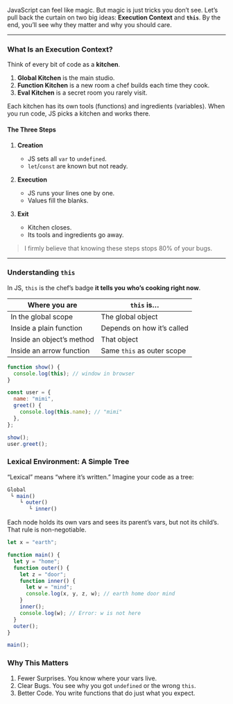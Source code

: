 JavaScript can feel like magic. But magic is just tricks you don’t see. Let’s pull back the curtain on two big ideas: **Execution Context** and **`this`**. By the end, you’ll see why they matter and why you should care.

---

### What Is an Execution Context?

Think of every bit of code as a **kitchen**.

1. **Global Kitchen** is the main studio.
2. **Function Kitchen** is a new room a chef builds each time they cook.
3. **Eval Kitchen** is a secret room you rarely visit.

Each kitchen has its own tools (functions) and ingredients (variables). When you run code, JS picks a kitchen and works there.

#### The Three Steps

1. **Creation**

   - JS sets all `var` to `undefined`.
   - `let`/`const` are known but not ready.

2. **Execution**

   - JS runs your lines one by one.
   - Values fill the blanks.

3. **Exit**
   - Kitchen closes.
   - Its tools and ingredients go away.

> I firmly believe that knowing these steps stops 80% of your bugs.

---

### Understanding `this`

In JS, `this` is the chef’s badge **it tells you who’s cooking right now**.

| Where you are             | `this` is…                 |
| ------------------------- | -------------------------- |
| In the global scope       | The global object          |
| Inside a plain function   | Depends on how it’s called |
| Inside an object’s method | That object                |
| Inside an arrow function  | Same `this` as outer scope |

```js
function show() {
  console.log(this); // window in browser
}

const user = {
  name: "mimi",
  greet() {
    console.log(this.name); // "mimi"
  },
};

show();
user.greet();
```

### Lexical Environment: A Simple Tree

“Lexical” means “where it’s written.” Imagine your code as a tree:

```js
Global
 └ main()
    └ outer()
       └ inner()
```

Each node holds its own vars and sees its parent’s vars, but not its child’s. That rule is non-negotiable.

```js
let x = "earth";

function main() {
  let y = "home";
  function outer() {
    let z = "door";
    function inner() {
      let w = "mind";
      console.log(x, y, z, w); // earth home door mind
    }
    inner();
    console.log(w); // Error: w is not here
  }
  outer();
}

main();
```

### Why This Matters

1. Fewer Surprises. You know where your vars live.
2. Clear Bugs. You see why you got `undefined` or the wrong `this`.
3. Better Code. You write functions that do just what you expect.
